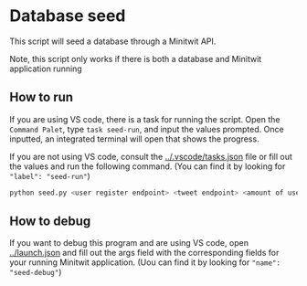 # Database seed
This script will seed a database through a Minitwit API.

Note, this script only works if there is both a database and Minitwit application running

## How to run
If you are using VS code, there is a task for running the script. Open the `Command Palet`, type `task seed-run`, and input the values prompted. Once inputted, an integrated terminal will open that shows the progress.

If you are not using VS code, consult the [../.vscode/tasks.json](../.vscode/tasks.json) file or fill out the values and run the following command. (You can find it by looking for `"label": "seed-run"`)

```bash
python seed.py <user register endpoint> <tweet endpoint> <amount of users> <tweet per user>
```

## How to debug
If you want to debug this program and are using VS code, open [../launch.json](../.vscode/launch.json) and fill out the args field with the corresponding fields for your running Minitwit application. (Uou can find it by looking for `"name": "seed-debug"`)
